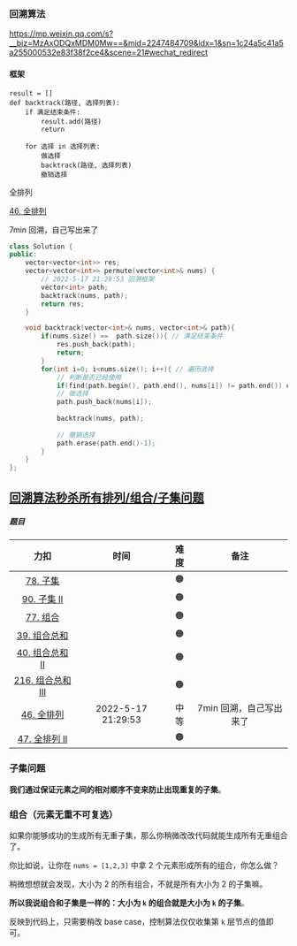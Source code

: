 ### 回溯算法

https://mp.weixin.qq.com/s?__biz=MzAxODQxMDM0Mw==&mid=2247484709&idx=1&sn=1c24a5c41a5a255000532e83f38f2ce4&scene=21#wechat_redirect



#### 框架

```
result = []
def backtrack(路径, 选择列表):
    if 满足结束条件:
        result.add(路径)
        return

    for 选择 in 选择列表:
        做选择
        backtrack(路径, 选择列表)
        撤销选择
```



全排列

[46. 全排列](https://leetcode.cn/problems/permutations/)

7min 回溯，自己写出来了

```c++
class Solution {
public:
    vector<vector<int>> res;
    vector<vector<int>> permute(vector<int>& nums) {
        // 2022-5-17 21:29:53 回溯框架
        vector<int> path;
        backtrack(nums, path);
        return res;
    }

    void backtrack(vector<int>& nums, vector<int>& path){
        if(nums.size() ==  path.size()){ // 满足结束条件
            res.push_back(path);
            return;
        }
        for(int i=0; i<nums.size(); i++){ // 遍历选择
            // 判断是否已经使用
            if(find(path.begin(), path.end(), nums[i]) != path.end()) continue; // 过滤选择
            // 做选择
            path.push_back(nums[i]);
            
            backtrack(nums, path);
            
            // 撤销选择
            path.erase(path.end()-1);
        }
    }
};
```



## [回溯算法秒杀所有排列/组合/子集问题](https://labuladong.github.io/algo/4/29/105/)

##### 题目

|                             力扣                             |        时间        | 难度 |          备注           |
| :----------------------------------------------------------: | :----------------: | :--: | :---------------------: |
|    [78. 子集](https://leetcode-cn.com/problems/subsets/)     |                    |  🟠   |                         |
| [90. 子集 II](https://leetcode-cn.com/problems/subsets-ii/)  |                    |  🟠   |                         |
|  [77. 组合](https://leetcode-cn.com/problems/combinations/)  |                    |  🟠   |                         |
| [39. 组合总和](https://leetcode-cn.com/problems/combination-sum/) |                    |  🟠   |                         |
| [40. 组合总和 II](https://leetcode-cn.com/problems/combination-sum-ii/) |                    |  🟠   |                         |
| [216. 组合总和 III](https://leetcode-cn.com/problems/combination-sum-iii/) |                    |  🟠   |                         |
| [46. 全排列](https://leetcode-cn.com/problems/permutations/) | 2022-5-17 21:29:53 | 中等 | 7min 回溯，自己写出来了 |
| [47. 全排列 II](https://leetcode-cn.com/problems/permutations-ii/) |                    |  🟠   |                         |



### 子集问题

**我们通过保证元素之间的相对顺序不变来防止出现重复的子集**。



### 组合（元素无重不可复选）

如果你能够成功的生成所有无重子集，那么你稍微改改代码就能生成所有无重组合了。

你比如说，让你在 `nums = [1,2,3]` 中拿 2 个元素形成所有的组合，你怎么做？

稍微想想就会发现，大小为 2 的所有组合，不就是所有大小为 2 的子集嘛。

**所以我说组合和子集是一样的：大小为 `k` 的组合就是大小为 `k` 的子集**。

反映到代码上，只需要稍改 base case，控制算法仅仅收集第 `k` 层节点的值即可。



